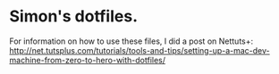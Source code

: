 # Simon's dotfiles.

For information on how to use these files, I did a post on Nettuts+:
<http://net.tutsplus.com/tutorials/tools-and-tips/setting-up-a-mac-dev-machine-from-zero-to-hero-with-dotfiles/>

